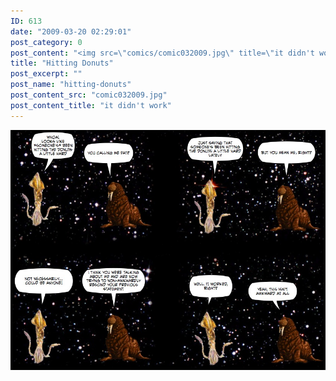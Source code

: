```yaml
---
ID: 613
date: "2009-03-20 02:29:01"
post_category: 0
post_content: "<img src=\"comics/comic032009.jpg\" title=\"it didn't work\" />"
title: "Hitting Donuts"
post_excerpt: ""
post_name: "hitting-donuts"
post_content_src: "comic032009.jpg"
post_content_title: "it didn't work"
---
```



[![it didn't work](/comics-hi-res/comic032009.jpg)](/comics-hi-res/comic032009.jpg "it didn't work")
